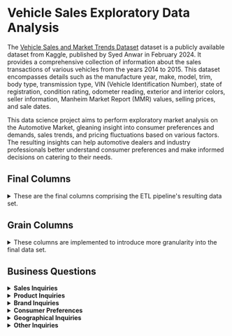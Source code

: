 # Vehicle Sales Exploratory Data Analysis

The [Vehicle Sales and Market Trends Dataset](https://www.kaggle.com/datasets/syedanwarafridi/vehicle-sales-data) dataset is a publicly available dataset from Kaggle, published by Syed Anwar in February 2024. It provides a comprehensive collection of information about the sales transactions of various vehicles from the years 2014 to 2015. This dataset encompasses details such as the manufacture year, make, model, trim, body type, transmission type, VIN (Vehicle Identification Number), state of registration, condition rating, odometer reading, exterior and interior colors, seller information, Manheim Market Report (MMR) values, selling prices, and sale dates.

This data science project aims to perform exploratory market analysis on the Automotive Market, gleaning insight into consumer preferences and demands, sales trends, and pricing fluctuations based on various factors. The resulting insights can help automotive dealers and industry professionals better understand consumer preferences and make informed decisions on catering to their needs.

## **Final Columns**

<details>
  <summary>These are the final columns comprising the ETL pipeline's resulting data set.</summary>

- **Year** - The manufacturing year of the vehicle.
- **Make** - The brand or manufacturer of the vehicle.
- **Model** - The specific model of the vehicle.
- **Trim** - Additional designation for the vehicle model.
- **Body** - The body type of the vehicle (e.g., SUV, Sedan).
- **Transmission** - The transmission type of the vehicle (e.g., automatic).
- **Vehicle Identification Number** - A unique code designated to each vehicle.
- **State Code** - The two-letter code of the state where the vehicle is registered.
- **Odometer** - The mileage or distance traveled by the vehicle.
- **Color** - Exterior color of the vehicle.
- **Interior** - Interior color of the vehicle.
- **Seller** - The entity selling the vehicle.
- **Market Price** - The estimated market value of the vehicle based on the Manheim Market Report.
- **Selling Price** - The price at which the vehicle was sold.
- **Sale Date** - The date when the vehicle was sold.
</details>

## **Grain Columns**

<details>
  <summary>These columns are implemented to introduce more granularity into the final data set.</summary>

- **State** - The state where the vehicle is registered.
- **Sale Year** - Year the vehicle was sold.
- **Sale Month** - Month number the vehicle was sold.
- **Sale Month Name** - Name of the month the vehicle was sold.
- **Sale Day of Week** - Day of week the vehicle was sold.
- **Sale Day Name** - Name of the day the vehicle was sold.
- **Sale Month Short Name** - Short name of the month the vehicle was sold.
</details>

## Business Questions

<details>
  <summary><strong>Sales Inquiries</strong></summary>
  <div>
    <p><i>What is the disparity between the annual average reported market prices and the selling prices of vehicles from 2014 to 2015, and what has been the overall trend?</i></p>
    <div align="center">
      <img src="https://raw.githubusercontent.com/heischichou/Vehicle-Sales-Analysis/main/assets/Market%20Vs%20Selling%20Price.png"></img>
    </div>
    <br>
    <p align="justify">&nbsp;&nbsp;The results indicate that between 2014 and 2015, both the annual average reported market and selling prices of vehicles rose in value. Moreover, analyzing the annual average reported market and selling prices during that time reveals a fascinating trend. In 2014, the average market price was $12,945.37, while the average selling price was slightly lower at $12,735.92, resulting in a disparity of $209.45. Meanwhile, in 2015, the average market price increased to $13,903.61, and the average selling price also increased to $13,768.14, resulting in a smaller disparity of $135.47. These findings suggest that vehicles are being sold at prices closer to their market price in 2015 compared to 2014; this implies that the disparity between the average reported market prices and the average selling prices of vehicles is narrowing over time.</p>
  </div>
  <br>
  <div>
    <p><i>What are the quarterly sales figures over the years?</i></p>
    <div align="center">
      <img src="https://raw.githubusercontent.com/heischichou/Vehicle-Sales-Analysis/main/assets/Quarterly%20Sales%202015.png"></img>
    </div>
  </div>
  <br>
  <div>
    <p><i>What are the highest-grossing vehicle types overall?</i></p>
    <div align="center">
      <img src="https://raw.githubusercontent.com/heischichou/Vehicle-Sales-Analysis/main/assets/Highest%20Sales%20by%20Vehicle%20Body%20Type.png"></img>
    </div>
    <br>
    <p align="justify">&nbsp;&nbsp;The results highlight the diverse preferences of consumers for different vehicle types in the U.S. automotive market; in terms of gross sales value, Sedans are the highest-grossing vehicle type overall, with a total sales value exceeding $2.4 billion. SUVs follow closely behind, with sales totaling $1.89 billion—indicating their popularity and strong market demand. Crew Cabs, Minivans, and Coupes trail behind with considerably less but still significant gross sales values of $296 million, $243 million, and $242 million, respectively. Hatchbacks and SuperCrews round out the list with sales values of $236 million and $164 million, respectively. These findings suggest that consumers prefer to purchase vehicles with comfortable and practical accommodations for four or more passengers.</p>
  </div>
</details>

<details>
  <summary><strong>Product Inquiries</strong></summary>
  <div>
    <p><i>What are the highest-grossing vehicle types by manufacture year?</i></p>
    <div align="center">
      <img src="https://raw.githubusercontent.com/heischichou/Vehicle-Sales-Analysis/main/assets/Highest%20Grossing%20Vehicle%20Types%20by%20Manufacturing%20Year.png"></img>
    </div>
  </div>
  <br>
  <div>
    <p><i>What are the highest-selling vehicle types by manufacture year?</i></p>
    <div align="center">
      <img src="https://raw.githubusercontent.com/heischichou/Vehicle-Sales-Analysis/main/assets/Highest%20Selling%20Vehicle%20Types%20by%20Manufacturing%20Year.png"></img>
    </div>
  </div>
  <br>
  <p align="justify">&nbsp;&nbsp;As seen above in the figures above, the results on the top 3 highest-grossing and highest-selling vehicle types (Sedan, SUV, and CrewCab) by manufacture year from 2011 to 2015 demonstrate the following insights:</p>
  <ul>
    <li align="justify">Across their manufacturing years, Sedans are consistently the highest-grossing and highest-selling vehicle type at 206,429 units sold for $2.4 billion in total revenue. SUVs follow behind at 117,229 units sold for $1.89 billion in revenue, and CrewCabs at 13,627 units sold for $296 million. These figures suggest that Sedans are the prime choice of vehicle in the automotive industry among consumers, manufacturers, and dealers alike, and continue to generate significant demand and revenue regardless of their manufacture year.</li>
    <li align="justify">There are considerable variances in sales among distinct manufacturing years, indicating fluctuations in market demand. Notably, as newer vehicle models enter the market and displace older models, cumulative sales experienced a downward trend in revenue and the number of units sold; this implies that consumers prefer to purchase older models, or possibly, there is a decline in the automotive market over time.</li>
  </ul>
  <p align="justify">These results overall show that the United States is a lucrative market for vehicle dealers and manufacturers.</p>
</details>

<details>
  <summary><strong>Brand Inquiries</strong></summary>
  <div>
    <p><i>What are the top 5 brands in terms of total sales?</i></p>
    <div align="center">
      <img src="https://raw.githubusercontent.com/heischichou/Vehicle-Sales-Analysis/main/assets/Top%20Brands%20by%20Total%20Sales.png"></img>
    </div>
    <br>
    <p align="justify">&nbsp;&nbsp;The results illustrate the strong performance of automotive brands in the U.S. market in sales volume and market share. At the top spot, Ford emerges as a clear leader in the U.S. automotive industry with a gross sales value of roughly $1.16 billion, showcasing its strong market presence and consumer appeal. Chevrolet follows at a considerably lower market share than Ford at $621 million. Nissan and Toyota trail behind with competitive gross sales values of $507 million and $427 million, respectively. Lastly, BMW is the 5th top brand with a gross sales value of $362 million, highlighting its success in capturing a large consumer base.</p>
  </div>
  <br>
  <div>
    <p><i>What are the top 5 brands in terms of how many vehicles they sold?</i></p>
    <div align="center">
      <img src="https://raw.githubusercontent.com/heischichou/Vehicle-Sales-Analysis/main/assets/Top%20Brands%20by%20Number%20of%20Vehicles%20Sold.png"></img>
    </div>
    <br>
    <p align="justify">&nbsp;&nbsp;These results illustrate the strong performance of automotive brands in the U.S. market in terms of sales volume and market share. Based on the number of vehicles sold, Ford leads the U.S. market with a total of 78,858 units, capturing a significant market share of 33.50%. Chevrolet follows with 52,580 sold, comprising 22.34% of the market. Nissan and Toyota trail behind with 43,128 and 34,463 units sold, respectively, showing their competitive positions in the automotive industry. Lastly, Dodge is the 5th top brand, with 26,634 vehicles sold, representing 11.20% of the market.</p>
  </div>
</details>

<details>
  <summary><strong>Consumer Preferences</strong></summary>
  <div>
    <p><i>What are the most common vehicle body types?</i></p>
    <div align="center">
      <img src="https://raw.githubusercontent.com/heischichou/Vehicle-Sales-Analysis/main/assets/Most%20Common%20Vehicle%20Body%20Type.png"></img>
    </div>
    <br>
    <p align="justify">&nbsp;&nbsp;The results illustrate the popularity of different vehicle types available in the U.S. automotive market. In terms of total units sold, the most common vehicle type is Sedans, with a total of 206,429 units sold (47.55%). The remaining most common vehicles are SUVs at 117,229 units (27.01%), Hatchbacks at 23,184 units (5.34%), Minivans at 21,429 units (4.94%), Coupes at 5,537 units (3.54%), Wagons at 13,816 units (3.18%), and Crew Cabs at 13,627 units (3.14%), Convertibles at 8,935 units (2.06%), SuperCrews at 7,278 units (1.68%), and lastly, G Sedans at 6,812 units (1.57%).</p>
  </div>
  <br>
  <div>
    <p><i>What are the most common vehicle colors?</i></p>
    <div align="center">
      <img src="https://raw.githubusercontent.com/heischichou/Vehicle-Sales-Analysis/main/assets/Most%20Common%20Vehicle%20Colors.png"></img>
    </div>
    <br>
    <p align="justify">&nbsp;&nbsp;The results illustrate the popularity of color choices in the U.S. automotive market. In the number of units sold under the specific color, the most common vehicle color is Black, with a total of 90,446 units (21.25%). The remaining most common vehicle colors are White at 86,860 units (20.41%), Silver at 69,167 units (16.25%), Gray at 68,734 units (16.15%) and Blue at 44,622 units (10.48%), Red at 40,372 units (9.49%), Gold at 14,795 units (3.48%), and lastly, Purple at 10,644 units (2.5%). These findings suggest that monotone or grayscale colors are the most popular among vehicle owners and manufacturers in the U.S.</p>
  </div>
  <br>
  <div>
    <p><i>What is the most common vehicle transmission type?</i></p>
    <div align="center">
      <img src="https://raw.githubusercontent.com/heischichou/Vehicle-Sales-Analysis/main/assets/Most%20Common%20Vehicle%20Transmission%20Type.png"></img>
    </div>
    <br>
    <p align="justify">&nbsp;&nbsp;These results indicate that out of a total of roughly 459,400 vehicles, a small proportion, 15.7K vehicles (3.42%) are Manual transmissions, while the vast majority, 443.6K vehicles (96.58%) are Automatic transmissions. Overall, the results suggest that automatic vehicles are the preferred choice of vehicle transmission among vehicle owners and manufacturers.</p>
  </div>
</details>

<details>
  <summary><strong>Geographical Inquiries</strong></summary>
  <div>
    <p><i>Which states have the highest number of vehicles registered?</i></p>
    <div align="center">
      <img src="https://raw.githubusercontent.com/heischichou/Vehicle-Sales-Analysis/main/assets/Top%20States%20with%20Most%20Vehicles%20Sold.png"></img>
    </div>
    <br>
    <p align="justify">&nbsp;&nbsp;These results illustrate the distribution of registered vehicles across the United States. Florida has the highest number of registered vehicles, totaling 73,405 units, highlighting its large population and high vehicle ownership rate. California follows closely behind with 63,579 units, reflecting its status as the most populous state. Texas—with 40,393 units, also features prominently on the list, owing to its significant presence in the automotive landscape as a manufacturing and transportation export base. The remaining states with the highest number of vehicles sold are Georgia at 29,761 units, Pennsylvania at 23,522 units, New Jersey at 22,578 units, Illinois at 21,144 units, Ohio at 19,771 units, Tennessee at 18,476 units, and lastly, North Carolina at 18,040 units. These results overall affirm the high demand for vehicles in states hosting large populations.</p>
  </div>
</details>

<details>
  <summary><strong>Other Inquiries</strong></summary>
  <div>
    <p><i>Which vehicle types have the highest median mileage?</i></p>
    <div align="center">
      <img src="https://raw.githubusercontent.com/heischichou/Vehicle-Sales-Analysis/main/assets/Median%20Mileage%20by%20Vehicle%20Body%20Type.png"></img>
    </div>
  </div>
</details>
